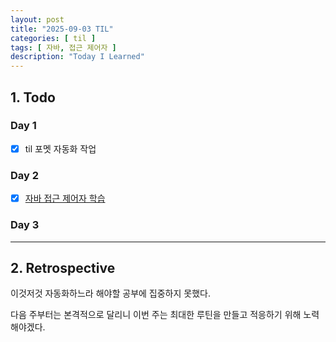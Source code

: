 ```yaml
---
layout: post
title: "2025-09-03 TIL"
categories: [ til ]
tags: [ 자바, 접근 제어자 ]
description: "Today I Learned"
---
```


## 1. Todo

### Day 1

- [x] til 포멧 자동화 작업

### Day 2

- [x] [자바 접근 제어자 학습](https://github.com/g1ennk/java-basic/commit/da5c9f941836d286dab01b3f5074bd18607f7385)

### Day 3

---

## 2. Retrospective

이것저것 자동화하느라 해야할 공부에 집중하지 못했다. 

다음 주부터는 본격적으로 달리니 이번 주는 최대한 루틴을 만들고 적응하기 위해 노력해야겠다.

